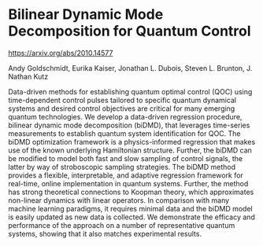 # Bilinear Dynamic Mode Decomposition for Quantum Control

https://arxiv.org/abs/2010.14577

Andy Goldschmidt, Eurika Kaiser, Jonathan L. Dubois, Steven L. Brunton, J. Nathan Kutz

Data-driven methods for establishing quantum optimal control (QOC) using time-dependent control pulses tailored to specific quantum dynamical systems and desired control objectives are critical for many emerging quantum technologies. We develop a data-driven regression procedure, bilinear dynamic mode decomposition (biDMD), that leverages time-series measurements to establish quantum system identification for QOC. The biDMD optimization framework is a physics-informed regression that makes use of the known underlying Hamiltonian structure. Further, the biDMD can be modified to model both fast and slow sampling of control signals, the latter by way of stroboscopic sampling strategies. The biDMD method provides a flexible, interpretable, and adaptive regression framework for real-time, online implementation in quantum systems. Further, the method has strong theoretical connections to Koopman theory, which approximates non-linear dynamics with linear operators. In comparison with many machine learning paradigms, it requires minimal data and the biDMD model is easily updated as new data is collected. We demonstrate the efficacy and performance of the approach on a number of representative quantum systems, showing that it also matches experimental results.
